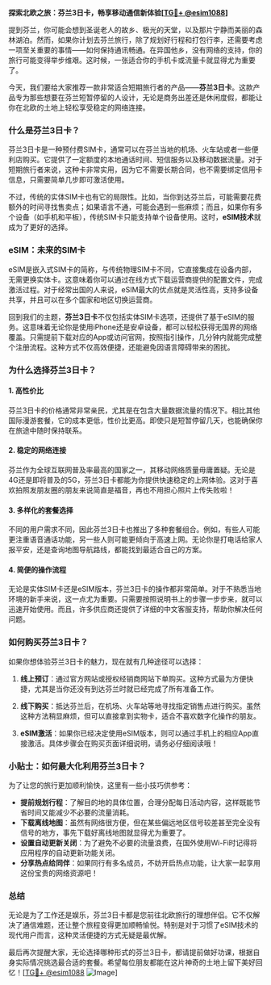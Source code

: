 **探索北欧之旅：芬兰3日卡，畅享移动通信新体验[[TG💪+ @esim1088](https://t.me/s/esim1088)]**

提到芬兰，你可能会想到圣诞老人的故乡、极光的天堂，以及那片宁静而美丽的森林湖泊。然而，如果你计划去芬兰旅行，除了规划好行程和打包行李，还需要考虑一项至关重要的事情——如何保持通讯畅通。在异国他乡，没有网络的支持，你的旅行可能变得举步维艰。这时候，一张适合你的手机卡或流量卡就显得尤为重要了。

今天，我们要给大家推荐一款非常适合短期旅行者的产品——**芬兰3日卡**。这款产品专为那些想要在芬兰短暂停留的人设计，无论是商务出差还是休闲度假，都能让你在北欧的土地上轻松享受稳定的网络连接。

### **什么是芬兰3日卡？**

芬兰3日卡是一种预付费SIM卡，通常可以在芬兰当地的机场、火车站或者一些便利店购买。它提供了一定额度的本地通话时间、短信服务以及移动数据流量。对于短期旅行者来说，这种卡非常实用，因为它不需要长期合同，也不需要绑定信用卡信息，只需要简单几步即可激活使用。

不过，传统的实体SIM卡也有它的局限性。比如，当你到达芬兰后，可能需要花费额外的时间寻找售卖点；如果语言不通，可能会遇到一些麻烦；而且，如果你有多个设备（如手机和平板），传统SIM卡只能支持单个设备使用。这时，**eSIM技术**就成为了更好的选择。

### **eSIM：未来的SIM卡**

eSIM是嵌入式SIM卡的简称，与传统物理SIM卡不同，它直接集成在设备内部，无需更换实体卡。这意味着你可以通过在线方式下载运营商提供的配置文件，完成激活过程。对于经常出国的人来说，eSIM最大的优点就是灵活性高，支持多设备共享，并且可以在多个国家和地区切换运营商。

回到我们的主题，**芬兰3日卡**不仅包括实体SIM卡选项，还提供了基于eSIM的服务。这意味着无论你是使用iPhone还是安卓设备，都可以轻松获得无国界的网络覆盖。只需提前下载对应的App或访问官网，按照指引操作，几分钟内就能完成整个注册流程。这种方式不仅高效便捷，还能避免因语言障碍带来的困扰。

### **为什么选择芬兰3日卡？**

#### **1. 高性价比**
芬兰3日卡的价格通常非常亲民，尤其是在包含大量数据流量的情况下。相比其他国际漫游套餐，它的成本更低，性价比更高。即使只是短暂停留几天，也能确保你在旅途中随时保持联系。

#### **2. 稳定的网络连接**
芬兰作为全球互联网普及率最高的国家之一，其移动网络质量毋庸置疑。无论是4G还是即将普及的5G，芬兰3日卡都能为你提供快速稳定的上网体验。这对于喜欢拍照发朋友圈的朋友来说简直是福音，再也不用担心照片上传失败啦！

#### **3. 多样化的套餐选择**
不同的用户需求不同，因此芬兰3日卡也推出了多种套餐组合。例如，有些人可能更注重语音通话功能，另一些人则可能更倾向于高速上网。无论你是打电话给家人报平安，还是查询地图导航路线，都能找到最适合自己的方案。

#### **4. 简便的操作流程**
无论是实体SIM卡还是eSIM版本，芬兰3日卡的操作都非常简单。对于不熟悉当地环境的新手来说，这一点尤为重要。只需要按照说明书上的步骤一步步来，就可以迅速开始使用。而且，许多供应商还提供了详细的中文客服支持，帮助你解决任何问题。

### **如何购买芬兰3日卡？**

如果你想体验芬兰3日卡的魅力，现在就有几种途径可以选择：

1. **线上预订**：通过官方网站或授权经销商网站下单购买。这种方式最为方便快捷，尤其是当你还没有到达芬兰时就已经完成了所有准备工作。
   
2. **线下购买**：抵达芬兰后，在机场、火车站等地寻找指定销售点进行购买。虽然这种方法稍显麻烦，但可以直接拿到实物卡，适合不喜欢数字化操作的朋友。

3. **eSIM激活**：如果你已经决定使用eSIM版本，则可以通过手机上的相应App直接激活。具体步骤会在购买页面详细说明，请务必仔细阅读哦！

### **小贴士：如何最大化利用芬兰3日卡？**

为了让您的旅行更加顺利愉快，这里有一些小技巧供参考：

- **提前规划行程**：了解目的地的具体位置，合理分配每日活动内容，这样既能节省时间又能减少不必要的流量消耗。
- **下载离线地图**：虽然有网络很方便，但在某些偏远地区信号较差甚至完全没有信号的地方，事先下载好离线地图就显得尤为重要了。
- **设置自动更新关闭**：为了避免不必要的流量浪费，在国外使用Wi-Fi时记得将应用程序的自动更新功能关闭。
- **分享热点给同伴**：如果同行有多名成员，不妨开启热点功能，让大家一起享用这份宝贵的网络资源吧！

### **总结**

无论是为了工作还是娱乐，芬兰3日卡都是您前往北欧旅行的理想伴侣。它不仅解决了通信难题，还让整个旅程变得更加顺畅愉悦。特别是对于习惯了eSIM技术的现代用户而言，这种灵活便捷的方式无疑是最优解。

最后再次提醒大家，无论选择哪种形式的芬兰3日卡，都请提前做好功课，根据自身实际情况挑选最合适的套餐。希望每位朋友都能在这片神奇的土地上留下美好回忆！[[TG💪+ @esim1088](https://t.me/s/esim1088) ![Image](https://i.postimg.cc/4NQfJmqS/Snipaste-2025-05-13-00-14-12.png)]